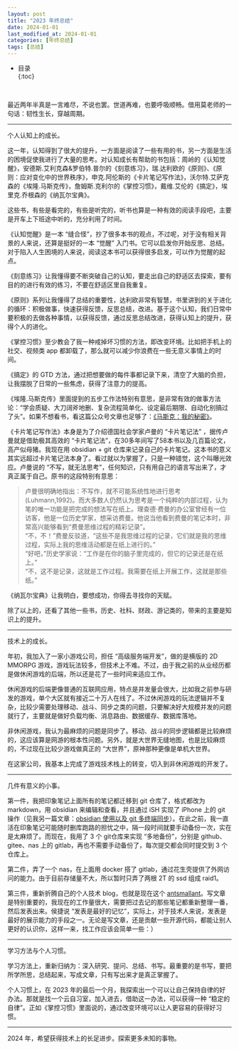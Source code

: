 ```yaml
---
layout: post
title: "2023 年终总结"
date: 2024-01-01
last_modified_at: 2024-01-01
categories: [年终总结]
tags: [总结]
---
```


* 目录  
{:toc}
<br/>


最近两年半真是一言难尽，不说也罢。世道再难，也要呼吸顺畅。借用莫老师的一句话：韧性生长，穿越周期。   


---

个人认知上的成长。  

这一年，认知得到了很大的提升，一方面是阅读了一些有用的书，另一方面是生活的困境促使我进行了大量的思考。对认知成长有帮助的书包括：周岭的《认知觉醒》，安德斯.艾利克森&罗伯特.普尔的《刻意练习》，瑞.达利欧的《原则》、《原则：应对变化中的世界秩序》，申克.阿伦斯的《卡片笔记写作法》，沃尔特.艾萨克森的《埃隆.马斯克传》，詹姆斯.克利尔的《掌控习惯》，戴维.艾伦的《搞定》，埃里克.乔根森的《纳瓦尔宝典》。   

这些书，有些是看完的，有些是听完的，听书也算是一种有效的阅读手段吧，主要是开车上下班途中听的，充分利用了时间。   

《认知觉醒》是一本 “缝合怪”，抄了很多本书的观点，不过呢，对于没有相关背景的人来说，还算是挺好的一本 “觉醒” 入门书。它可以启发你开始反思、总结。对于陷入人生困境的人来说，阅读这本书可以获得很多启发，可以作为觉醒的起点。  

《刻意练习》让我懂得要不断突破自己的认知，要走出自己的舒适区去探索，要有目的的进行有效的练习，不要在舒适区里自我重复。  

《原则》系列让我懂得了总结的重要性，达利欧非常有智慧，书里讲到的关于进化的循环：积极做事，快速获得反馈，反思总结，改进。基于这个认知，我们日常中要积极的去做各种事情，以获得反馈，通过反思总结改进，获得认知上的提升，获得个人的进化。  

《掌控习惯》至少教会了我一种戒掉坏习惯的方法，即改变环境。比如把手机上的社交、视频类 app 都卸载了，那么就可以减少你浪费在一些无意义事情上的时间。  

《搞定》的 GTD 方法，通过把想要做的每件事都记录下来，清空了大脑的负担，让我摆脱了日常的一些焦虑，获得了注意力的提高。   

《埃隆.马斯克传》里面提到的五步工作法特别有意思，是非常有效的做事方法论：“学会质疑、大刀阔斧地删、复杂流程简单化、设定最后期限、自动化别搞过了头”。如果不想看书，看这篇公众号文章也足够了：[《马斯克：我的秘密》](https://mp.weixin.qq.com/s/tERiU5aUosfGHE4Drkl_Ew)。   

《卡片笔记写作法》本身是为了介绍德国社会学家卢曼的 “卡片笔记法” ，据传卢曼就是借助极其高效的 “卡片笔记法”，在30多年间写了58本书以及几百篇论文，高产似母猪。我现在用 obsidian + git 仓库来记录自己的卡片笔记。这本书的意义其实远超过卡片笔记法本身了。看过就以为掌握了，只是一种错觉，这个叫曝光效应。卢曼说的 “不写，就无法思考”，任何知识，只有用自己的语言写出来了，才真正属于自己。原书的这段特别有意思：   
>卢曼很明确地指出：不写作，就不可能系统性地进行思考(Luhmann,1992)。而大多数人仍然认为思考是一个纯粹的内部过程，认为笔的唯一功能是把完成的想法写在纸上。理查德·费曼的办公室曾经有一位访客，他是一位历史学家，想采访费曼。他说当他看到费曼的笔记本时，非常高兴能够看到“费曼思维过程的精彩记录”。  
>“不，不！”费曼反驳道，“这些不是我思维过程的记录，它们就是我的思维过程，实际上我的思维活动都是在纸上进行的。”  
>“好吧，”历史学家说：“工作是在你的脑子里完成的，但它的记录还是在纸上。”  
>“不，这不是记录，这就是工作过程。我需要在纸上开展工作，这就是那些纸。”     


《纳瓦尔宝典》让我明白，要想成功，你得去寻找你的天赋。     

除了以上的，还看了其他一些书，历史、社科、财政、游记类的，带来的主要是知识上的提升。      


---

技术上的成长。   

年初，我加入了一家小游戏公司，担任 “高级服务端开发”，做的是横版的 2D MMORPG 游戏，游戏玩法较多，但技术上不难。不过，由于我之前的从业经历都是做休闲游戏的后端，所以还是花了一些时间来适应工作。  

休闲游戏的后端更像普通的互联网应用，特点是并发量会很大，比如我之前参与研发的游戏，单个大区就有接近二十万人在线了。不过休闲游戏的玩法逻辑并不复杂，比较少需要处理移动、战斗、同步之类的问题，只要解决好大规模并发的问题就行了，主要就是做好负载均衡、消息路由、数据缓存、数据库落地。  

非休闲游戏，我认为最麻烦的问题是同步了。移动、战斗的同步逻辑都是比较麻烦的，这应该算是网游的根本性问题。另外，就是大世界无缝地图，也是比较麻烦的，不过现在比较少游戏做真正的 “大世界”，原神那种更像是单机大世界。   

在这家公司，我基本上完成了游戏技术栈上的转变，切入到非休闲游戏的开发了。   


---
   
几件有意义的小事。   

第一件，我把印象笔记上面所有的笔记都迁移到 git 仓库了，格式都改为 markdown，用 obsidian 来编辑和查看，并且通过 iSH 实现了 iPhone 上的 git 操作（见我另一篇文章：[obsidian 使用以及 git 多终端同步](https://blog.antsmallant.top/2023/10/07/obsidian-and-multiend-sync)）。在此之前，我一直活在印象笔记可能随时删库跑路的担忧之中，隔一段时间就要手动备份一次，实在是太麻烦了。而现在，我用了 3 个 git仓库来实现 “多地备份”，分别是 github、gitee、nas 上的 gitlab，再也不需要手动备份了，每次提交都会同时提交到 3 个仓库上。   

第二件，弄了一个 nas，在上面用 docker 搭了 gitlab，通过花生壳提供了外网访问的能力。由于目前存储量不大，所以暂时只弄了两根 2T 的 ssd 组成 raid1。   

第三件，重新折腾自己的个人技术 blog，也就是现在这个 [antsmallant](https://blog.antsmallant.top/)。写文章是特别重要的，我现在的工作量很大，需要把过去记的那些笔记都重新整理一番，然后发表出来。侯捷说 “发表是最好的记忆”，实际上，对于技术人来说，发表是最好的展示能力的手段之一。无论是写文章，还是贡献一些开源代码，都能让别人更好的认识你，这样一来，找工作应该会简单一些：）   


---

学习方法与个人习惯。    

学习方法上，重新归纳为：深入研究、提问、总结、书写。最重要的是书写，要把所学所思，总结起来，写成文章，只有写出来才是真正掌握了。   

个人习惯上，在 2023 年的最后一个月，我探索出一个可以让自己保持自律的好办法。那就是找一个云自习室，加入进去，借助这一办法，可以获得一种 “稳定的自律”。正如《掌控习惯》里面说的，通过改变环境可以让人更容易的获得好习惯。  


---

2024 年，希望获得技术上的长足进步。探索更多未知的事物。  